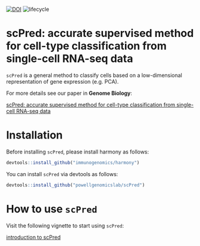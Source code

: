 [![DOI](https://zenodo.org/badge/206724827.svg)](https://zenodo.org/badge/latestdoi/206724827)
![lifecycle](https://img.shields.io/badge/lifecycle-maturing-blue.svg)

# scPred: accurate supervised method for cell-type classification from single-cell RNA-seq data


`scPred` is a general method to classify cells based on a low-dimensional 
representation of gene expression (e.g. PCA).

For more details see our paper in **Genome Biology**:

[scPred: accurate supervised method for cell-type classification from single-cell RNA-seq data](https://genomebiology.biomedcentral.com/articles/10.1186/s13059-019-1862-5)

# Installation

Before installing `scPred`, please install harmony as follows:

```r
devtools::install_github("immunogenomics/harmony")
```

You can install `scPred` via devtools as follows:

```r
devtools::install_github("powellgenomicslab/scPred")
```

# How to use `scPred`

Visit the following vignette to start using `scPred`:

[introduction to scPred](https://powellgenomicslab.github.io/scPred/articles/introduction.html)



